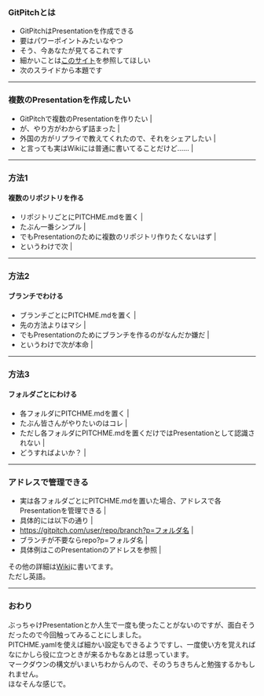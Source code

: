 ### GitPitchとは

- GitPitchはPresentationを作成できる
- 要はパワーポイントみたいなやつ
- そう、今あなたが見てるこれです
- 細かいことは[このサイト](http://paiza.hatenablog.com/entry/2017/06/22/GitHub%E3%81%A0%E3%81%91%E3%81%A7%E8%B6%85%E9%AB%98%E6%A9%9F%E8%83%BD%E3%81%AA%E3%82%B9%E3%83%A9%E3%82%A4%E3%83%89%E8%B3%87%E6%96%99%E3%81%8C%E4%BD%9C%E3%82%8C%E3%82%8B%E3%80%8CGitPitch%E3%80%8D%E3%81%AE)を参照してほしい
- 次のスライドから本題です


---


### 複数のPresentationを作成したい
- GitPitchで複数のPresentationを作りたい |
- が、やり方がわからず詰まった |
- 外国の方がリプライで教えてくれたので、それをシェアしたい |
- と言っても実はWikiには普通に書いてることだけど…… |

---


### 方法1
#### 複数のリポジトリを作る
- リポジトリごとにPITCHME.mdを置く |
- たぶん一番シンプル |
- でもPresentationのために複数のリポジトリ作りたくないはず |
- というわけで次 |


---


### 方法2
#### ブランチでわける
- ブランチごとにPITCHME.mdを置く |
- 先の方法よりはマシ |
- でもPresentationのためにブランチを作るのがなんだか嫌だ |
- というわけで次が本命 |

---

### 方法3
#### フォルダごとにわける
- 各フォルダにPITCHME.mdを置く |
- たぶん皆さんがやりたいのはコレ |
- ただし各フォルダにPITCHME.mdを置くだけではPresentationとして認識されない |
- どうすればよいか？ |

---

### アドレスで管理できる
- 実は各フォルダごとにPITCHME.mdを置いた場合、アドレスで各Presentationを管理できる |
- 具体的には以下の通り |
- https://gitpitch.com/user/repo/branch?p=フォルダ名 |
- ブランチが不要ならrepo?p=フォルダ名 |
- 具体例はこのPresentationのアドレスを参照 |
  
その他の詳細は[Wiki](https://github.com/gitpitch/gitpitch/wiki/Asset-Sharing)に書いてます。  
ただし英語。

---

### おわり
ぶっちゃけPresentationとか人生で一度も使ったことがないのですが、面白そうだったので今回触ってみることにしました。  
PITCHME.yamlを使えば細かい設定もできるようですし、一度使い方を覚えればなにかしら役に立つときが来るかもなあとは思っています。  
マークダウンの構文がいまいちわからんので、そのうちきちんと勉強するかもしれません。  
ほなそんな感じで。